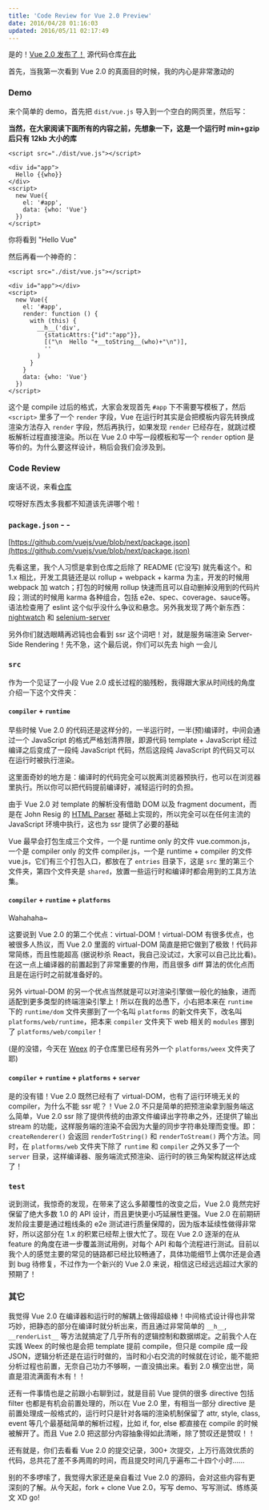 ```yaml
---
title: 'Code Review for Vue 2.0 Preview'
date: 2016/04/28 01:16:03
updated: 2016/05/11 02:17:49
---
```


是的！[Vue 2.0 发布了！](https://jiongks.name/blog/announcing-vue-2/) 源代码仓库[在此](https://github.com/vuejs/vue/tree/next)

首先，当我第一次看到 Vue 2.0 的真面目的时候，我的内心是非常激动的

### Demo

来个简单的 demo，首先把 `dist/vue.js` 导入到一个空白的网页里，然后写：

**当然，在大家阅读下面所有的内容之前，先想象一下，这是一个运行时 min+gzip 后只有 12kb 大小的库**

    <script src="./dist/vue.js"></script>
    
    <div id="app">
      Hello {{who}}
    </div>
    <script>
      new Vue({
        el: '#app',
        data: {who: 'Vue'}
      })
    </script>

你将看到 "Hello Vue"

然后再看一个神奇的：

    <script src="./dist/vue.js"></script>
    
    <div id="app"></div>
    <script>
      new Vue({
        el: '#app',
        render: function () {
          with (this) {
            __h__('div',
              {staticAttrs:{"id":"app"}},
              [("\n  Hello "+__toString__(who)+"\n")],
              ''
            )
          }
        }
        data: {who: 'Vue'}
      })
    </script>

这个是 compile 过后的格式，大家会发现首先 `#app` 下不需要写模板了，然后 `<script>` 里多了一个 `render` 字段，Vue 在运行时其实是会把模板内容先转换成渲染方法存入 `render` 字段，然后再执行，如果发现 `render` 已经存在，就跳过模板解析过程直接渲染。所以在 Vue 2.0 中写一段模板和写一个 `render` option 是等价的。为什么要这样设计，稍后会我们会涉及到。

<!--more-->

### Code Review

废话不说，来看[仓库](https://github.com/vuejs/vue/tree/next)

哎呀好东西太多我都不知道该先讲哪个啦！

### `package.json` - -

[https://github.com/vuejs/vue/blob/next/package.json](https://github.com/vuejs/vue/blob/next/package.json)

先看这里，我个人习惯是拿到仓库之后除了 README (它没写) 就先看这个。和 1.x 相比，开发工具链还是以 rollup + webpack + karma 为主，开发的时候用 webpack 加 watch；打包的时候用 rollup 快速而且可以自动删掉没用到的代码片段；测试的时候用 karma 各种组合，包括 e2e、spec、coverage、sauce等。语法检查用了 eslint 这个似乎没什么争议和悬念。另外我发现了两个新东西：[nightwatch](http://nightwatchjs.org/) 和 [selenium-server](https://www.npmjs.com/package/selenium-server)

另外你们就选眼睛再迟钝也会看到 ssr 这个词吧！对，就是服务端渲染 Server-Side Rendering！先不急，这个最后说，你们可以先去 high 一会儿

### `src`

作为一个见证了一小段 Vue 2.0 成长过程的脑残粉，我得跟大家从时间线的角度介绍一下这个文件夹：

#### `compiler` + `runtime`

早些时候 Vue 2.0 的代码还是这样分的，一半运行时，一半(预)编译时，中间会通过一个 JavaScript 的格式严格划清界限，即源代码 template + JavaScript 经过编译之后变成了一段纯 JavaScript 代码，然后这段纯 JavaScript 的代码又可以在运行时被执行渲染。

这里面奇妙的地方是：编译时的代码完全可以脱离浏览器预执行，也可以在浏览器里执行。所以你可以把代码提前编译好，减轻运行时的负担。

由于 Vue 2.0 对 template 的解析没有借助 DOM 以及 fragment document，而是在 John Resig 的 [HTML Parser](https://github.com/vuejs/vue/blob/14feb83879fe32fc9c54eddf33c6c5ef2fb4e8a2/src/compiler/parser/html-parser.js) 基础上实现的，所以完全可以在任何主流的 JavaScript 环境中执行，这也为 ssr 提供了必要的基础

Vue 最早会打包生成三个文件，一个是 runtime only 的文件 vue.common.js，一个是 compiler only 的文件 compiler.js，一个是 runtime + compiler 的文件 vue.js，它们有三个打包入口，都放在了 `entries` 目录下，这是 `src` 里的第三个文件夹，第四个文件夹是 `shared`，放置一些运行时和编译时都会用到的工具方法集。

#### `compiler` + `runtime` + `platforms`

Wahahaha~

这要说到 Vue 2.0 的第二个优点：virtual-DOM！virtual-DOM 有很多优点，也被很多人热议，而 Vue 2.0 里面的 virtual-DOM 简直是把它做到了极致！代码非常简练，而且性能超高 (据说秒杀 React，我自己没试过，大家可以自己比比看)。在这一点上编译器的前置起到了非常重要的作用，而且很多 diff 算法的优化点而且是在运行时之前就准备好的。

另外 virtual-DOM 的另一个优点当然就是可以对渲染引擎做一般化的抽象，进而适配到更多类型的终端渲染引擎上！所以在我的怂恿下，小右把本来在 `runtime` 下的 `runtime/dom` 文件夹挪到了一个名叫 `platforms` 的新文件夹下，改名叫 `platforms/web/runtime`，把本来 `compiler` 文件夹下 web 相关的 `modules` 挪到了 `platforms/web/compiler`！

(是的没错，今天在 [Weex](https://alibaba.github.io/weex/) 的子仓库里已经有另外一个 `platforms/weex` 文件夹了耶)

#### `compiler` + `runtime` + `platforms` + `server`

是的没有错！Vue 2.0 既然已经有了 virtual-DOM，也有了运行环境无关的 compiler，为什么不能 ssr 呢？！Vue 2.0 不只是简单的把预渲染拿到服务端这么简单，Vue 2.0 ssr 除了提供传统的由源文件编译出字符串之外，还提供了输出 stream 的功能，这样服务端的渲染不会因为大量的同步字符串处理而变慢。即：`createRenderer()` 会返回 `renderToString()` 和 `renderToStream()` 两个方法。同时，在 `platforms/web` 文件夹下除了 `runtime` 和 `compiler` 之外又多了一个 `server` 目录，这样编译器、服务端流式预渲染、运行时的铁三角架构就这样达成了！

### `test`

说到测试，我惊奇的发现，在带来了这么多颠覆性的改变之后，Vue 2.0 竟然完好保留了绝大多数 1.0 的 API 设计，而且更快更小巧延展性更强。Vue 2.0 在前期研发阶段主要是通过粗线条的 e2e 测试进行质量保障的，因为版本延续性做得非常好，所以这部分在 1.x 的积累已经帮上很大忙了。现在 Vue 2.0 逐渐的在从 feature 的角度在进一步覆盖测试用例，对每个 API 和每个流程进行测试。目前以我个人的感觉主要的常见的链路都已经比较畅通了，具体功能细节上偶尔还是会遇到 bug 待修复，不过作为一个新兴的 Vue 2.0 来说，相信这已经远远超过大家的预期了！

### 其它

我觉得 Vue 2.0 在编译器和运行时的解耦上做得超级棒！中间格式设计得也非常巧妙，把静态的部分在编译时就分析出来，而且通过非常简单的 `__h__`, `__renderList__` 等方法就搞定了几乎所有的逻辑控制和数据绑定。之前我个人在实践 Weex 的时候也是会把 template 提前 compile，但只是 compile 成一段 JSON，逻辑分析还是在运行时做的，当时和小右交流的时候就在讨论，能不能把分析过程也前置，无奈自己功力不够啊，一直没搞出来。看到 2.0 横空出世，简直是泪流满面有木有！！

还有一件事情也是之前跟小右聊到过，就是目前 Vue 提供的很多 directive 包括 filter 也都是有机会前置处理的，所以在 Vue 2.0 里，有相当一部分 directive 是前置处理成一般格式的，运行时只是针对各端的渲染机制保留了 attr, style, class, event 等几个最基础简单的解析过程，比如 if, for, else 都直接在 compile 的时候被解开了。而且 Vue 2.0 把这部分内容抽象得如此清晰，除了赞叹还是赞叹！！

还有就是，你们去看看 Vue 2.0 的提交记录，300+ 次提交，上万行高效优质的代码，总共花了差不多两周的时间，而且提交时间几乎遍布二十四个小时……

别的不多啰嗦了，我觉得大家还是亲自看过 Vue 2.0 的源码，会对这些内容有更深刻的了解。从今天起，fork + clone Vue 2.0，写写 demo、写写测试、练练英文 XD go!
